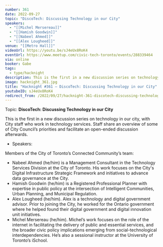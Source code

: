 ```yaml
---
number: 361
date: 2022-09-27
topic: "DiscoTech: Discussing Technology in our City"
speakers:
  - "[[Michel Mersereau]]"
  - "[[Hamish Goodwin]]"
  - "[[Nabeel Ahmed]]"
  - "[[Alex Lougheed]]"
venue: "[[Metro Hall]]"
videoUrl: https://youtu.be/sJ4eUx8RoK4
eventUrl: https://www.meetup.com/civic-tech-toronto/events/288339464
via: online
booker: Gabe
tags:
  - type/hacknight
description: This is the first in a new discussion series on technology in our city, with City staff who work in technology services. Staff share an overview of some of City Council’s priorities and facilitate an open-ended discussion afterwards.
image: hacknight_361.jpg
title: "Hacknight #361 – DiscoTech: Discussing Technology in our City"
youtubeID: sJ4eUx8RoK4
redirect_from: /2022/09/27/hacknight-361-discotech-discussing-technology-in-our-city-with-michel-mersereau-hamish-goodwin-nabeel-ahmed-and-alex-lougheed/
---
```


Topic:
**DiscoTech: Discussing Technology in our City**

This is the first in a new discussion series on technology in our city, with City staff who work in technology services. Staff share an overview of some of City Council’s priorities and facilitate an open-ended discussion afterwards.

* Speakers:

Members of the City of Toronto’s Connected Community’s team:

* Nabeel Ahmed (he/him) is a Management Consultant in the Technology Services Division at the City of Toronto. His work focuses on the City's Digital Infrastructure Strategic Framework and initiatives to advance data governance at the City.
* Hamish Goodwin (he/him) is a Registered Professional Planner with expertise in public policy at the intersection of Intelligent Communities, Urban Planning, and Municipal Regulation.
* Alex Lougheed (he/him). Alex is a technology and digital government advisor. Prior to joining the City, he worked for the Ontario government where he helped found their digital government and digital innovation unit initiatives.
* Michel Mersereau (he/him). Michel’s work focuses on the role of the internet in facilitating the delivery of public and essential services, and the broader civic policy implications emerging from social-technological interdependencies. He’s also a sessional instructor at the University of Toronto’s iSchool.
